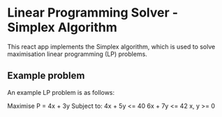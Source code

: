 # Linear Programming Solver - Simplex Algorithm
This react app implements the Simplex algorithm, which is used to solve maximisation linear programming (LP) problems.

## Example problem
An example LP problem is as follows:

Maximise P = 4x + 3y
Subject to:
    4x + 5y <= 40
    6x + 7y <= 42
    x, y >= 0